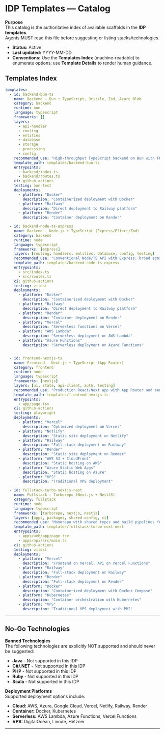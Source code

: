 # IDP Templates — Catalog

**Purpose**  
This catalog is the authoritative index of available scaffolds in the **IDP templates**.  
Agents MUST read this file before suggesting or listing stacks/technologies.

- **Status:** Active
- **Last updated:** YYYY-MM-DD
- **Conventions:** Use the **Templates Index** (machine-readable) to enumerate options; use **Template Details** to render human guidance.

## Templates Index

<!--
This index is intentionally machine-friendly.
Fields:
- id: unique short id (kebab-case)
- name: human-readable title
- category: backend | frontend | fullstack | library | infra
- runtime: bun | node | deno | go | python | rust | other
- language: typescript | javascript | go | python | rust | other
- frameworks: array of primary frameworks
- layers: list of notable architectural layers included
- recommended_use: short when-to-use one-liner
- template_path: relative path to the template's root directory
- entrypoints: key entry files (relative paths)
- ci: supported CI examples included
- testing: primary test stack
- deployments: supported deployment platforms and methods
-->

```yaml
templates:
  - id: backend-bun-ts
    name: Backend — Bun + TypeScript, Drizzle, Zod, Azure Blob
    category: backend
    runtime: bun
    language: typescript
    frameworks: []
    layers:
      - api-handler
      - routing
      - entities
      - database
      - storage
      - processing
      - config
    recommended_use: "High-throughput TypeScript backend on Bun with FP patterns, strong typing, and blob storage."
    template_path: templates/backend-bun-ts
    entrypoints:
      - backend/index.ts
      - backend/routes.ts
    ci: github-actions
    testing: bun-test
    deployments:
      - platform: "Docker"
        description: "Containerized deployment with Docker"
      - platform: "Railway"
        description: "Direct deployment to Railway platform"
      - platform: "Render"
        description: "Container deployment on Render"

  - id: backend-node-ts-express
    name: Backend — Node.js + TypeScript (Express/Effect/Zod)
    category: backend
    runtime: node
    language: typescript
    frameworks: [express]
    layers: [routing, handlers, entities, database, config, testing]
    recommended_use: "Conventional Node/TS API with Express; broad ecosystem compatibility."
    template_path: templates/backend-node-ts-express
    entrypoints:
      - src/index.ts
      - src/routes.ts
    ci: github-actions
    testing: vitest
    deployments:
      - platform: "Docker"
        description: "Containerized deployment with Docker"
      - platform: "Railway"
        description: "Direct deployment to Railway platform"
      - platform: "Render"
        description: "Container deployment on Render"
      - platform: "Vercel"
        description: "Serverless functions on Vercel"
      - platform: "AWS Lambda"
        description: "Serverless deployment on AWS Lambda"
      - platform: "Azure Functions"
        description: "Serverless deployment on Azure Functions"


  - id: frontend-nextjs-ts
    name: Frontend — Next.js + TypeScript (App Router)
    category: frontend
    runtime: node
    language: typescript
    frameworks: [nextjs]
    layers: [ui, state, api-client, auth, testing]
    recommended_use: "Production React/Next app with App Router and sensible defaults."
    template_path: templates/frontend-nextjs-ts
    entrypoints:
      - app/page.tsx
    ci: github-actions
    testing: playwright
    deployments:
      - platform: "Vercel"
        description: "Optimized deployment on Vercel"
      - platform: "Netlify"
        description: "Static site deployment on Netlify"
      - platform: "Railway"
        description: "Full-stack deployment on Railway"
      - platform: "Render"
        description: "Static site deployment on Render"
      - platform: "AWS S3 + CloudFront"
        description: "Static hosting on AWS"
      - platform: "Azure Static Web Apps"
        description: "Static hosting on Azure"
      - platform: "VPS"
        description: "Traditional VPS deployment"

  - id: fullstack-turbo-nextjs-nest
    name: Fullstack — Turborepo (Next.js + NestJS)
    category: fullstack
    runtime: node
    language: typescript
    frameworks: [turborepo, nextjs, nestjs]
    layers: [apps, packages, shared-config, ci]
    recommended_use: "Monorepo with shared types and build pipelines for web + API."
    template_path: templates/fullstack-turbo-next-nest
    entrypoints:
      - apps/web/app/page.tsx
      - apps/api/src/main.ts
    ci: github-actions
    testing: vitest
    deployments:
      - platform: "Vercel"
        description: "Frontend on Vercel, API on Vercel Functions"
      - platform: "Railway"
        description: "Full-stack deployment on Railway"
      - platform: "Render"
        description: "Full-stack deployment on Render"
      - platform: "Docker"
        description: "Containerized deployment with Docker Compose"
      - platform: "Kubernetes"
        description: "Container orchestration with Kubernetes"
      - platform: "VPS"
        description: "Traditional VPS deployment with PM2"
```
---

## No-Go Technologies

**Banned Technologies**  
The following technologies are explicitly NOT supported and should never be suggested:

- **Java** - Not supported in this IDP
- **C#/.NET** - Not supported in this IDP
- **PHP** - Not supported in this IDP
- **Ruby** - Not supported in this IDP
- **Scala** - Not supported in this IDP

**Deployment Platforms**  
Supported deployment options include:
- **Cloud:** AWS, Azure, Google Cloud, Vercel, Netlify, Railway, Render
- **Container:** Docker, Kubernetes
- **Serverless:** AWS Lambda, Azure Functions, Vercel Functions
- **VPS:** DigitalOcean, Linode, Hetzner

---

